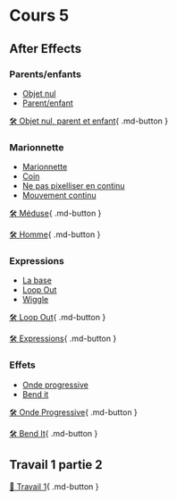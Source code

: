 # Cours 5      

## After Effects   
### Parents/enfants

- <a href="https://cmontmorency365.sharepoint.com/:v:/s/TIM-582214-Animation2d77/EY-8k89r4P1NgcdK18MCTGsBAhEwbQXREf3mEv0L5ASQJA?e=BlSqqP">Objet nul</a>
- <a href="https://cmontmorency365.sharepoint.com/:v:/s/TIM-582214-Animation2d77/EQY8fcpmVsVHoDc_hLujmNgBzdWN_q5tzNlgFtG01WO_AA?e=fZc941">Parent/enfant</a>


[🛠️ Objet nul, parent et enfant](exercices_ae/05_objet_nul_parent.md){ .md-button }      
      
### Marionnette

- <a href="https://cmontmorency365.sharepoint.com/:v:/s/TIM-582214-Animation2d77/EcxU1YfNI-5Jv3W-kbM47yUBnsNBxFYjq4uvBbY3ihaGLg?e=Ixxm8J">Marionnette</a>
- <a href="https://cmontmorency365.sharepoint.com/:v:/s/TIM-582214-Animation2d77/EbwIa3V4m5dEpattp9VY7AABBGizbCeEnxvn8iBYMNXc6g?e=V4oxdw">Coin</a>
- <a href="https://cmontmorency365.sharepoint.com/:v:/s/TIM-582214-Animation2d77/Eb3QxVwyLPBFkaujjaq9kVYBhcfG6iUGzoLEjhG_A23X_g?e=53EICJ">Ne pas pixelliser en continu</a>
- <a href="https://cmontmorency365.sharepoint.com/:v:/s/TIM-582214-Animation2d77/EXojd77PpYRGocpyKz4ac9MBWROuC2PqKW0SyqbcQ9k4yg?e=JIvfX6">Mouvement continu</a>


[🛠️ Méduse](exercices_ae/06_meduse.md){ .md-button }        

[🛠️ Homme](exercices_ae/06_homme.md){ .md-button }      
      
### Expressions

- <a href="https://cmontmorency365.sharepoint.com/:v:/s/TIM-582214-Animation2d77/ERfo6EK5c0FHhW9JricGkIQBFeFnX6_-npLcTO8uqqJ4_w?e=eVerR2">La base</a>
- <a href="https://cmontmorency365.sharepoint.com/:v:/s/TIM-582214-Animation2d77/Efe2JQiXykRNmmTNkxiPZ-4BAlDB7F7THCPlvwNaTKAqow?e=wLXP8A">Loop Out</a>
- <a href="https://cmontmorency365.sharepoint.com/:v:/s/TIM-582214-Animation2d77/EXPup2WiGjlNqT7tguOtZwsBMcTmzJwpHC-sFfDGUw2dcg?e=RD7Zs5">Wiggle</a>

[🛠️ Loop Out](exercices_ae/07_loopOut.md){ .md-button }       

[🛠️ Expressions](exercices_ae/07_expressions.md){ .md-button }      

      
### Effets

- <a href="https://cmontmorency365.sharepoint.com/:v:/s/TIM-582214-Animation2d77/EX9ajx8UpMxCqE_Ed9PsYlIBlPqeaHhtyH7W2-vJ3sjBGQ?e=bIwk2Y">Onde progressive</a>
- <a href="https://cmontmorency365.sharepoint.com/:v:/s/TIM-582214-Animation2d77/ESKGZY5CKUBGvHl2i6FtASQBGNrbN2CLUvsuu-Q5HKNI8w?e=eX4SL2">Bend it</a>

[🛠️ Onde Progressive](exercices_ae/08_ondeProgressive.md){ .md-button }       

[🛠️ Bend It](exercices_ae/08_bendIt.md){ .md-button }      
      

## Travail 1 partie 2
[💼 Travail 1](exercices_ae/travail1.md){ .md-button }      
